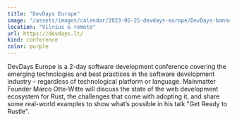 ```yaml
---
title: "DevDays Europe"
image: "/assets/images/calendar/2023-05-25-devdays-europe/DevDays-banner.png"
location: "Vilnius & remote"
url: https://devdays.lt/
kind: conference
color: purple
---
```


DevDays Europe is a 2-day software development conference covering the emerging
technologies and best practices in the software development industry –
regardless of technological platform or language. Mainmatter Founder Marco
Otte-Witte will discuss the state of the web development ecosystem for Rust, the
challenges that come with adopting it, and share some real-world examples to
show what’s possible in his talk "Get Ready to Rustle".
